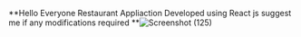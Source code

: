 **Hello Everyone  Restaurant Appliaction Developed using React js suggest me if any modifications required **![Screenshot (125)](https://github.com/VishnuVardhanBonala-web4U/Your_restaurant/assets/125671722/f596ddd1-deea-4026-ab9e-5583c7ebc98b)
